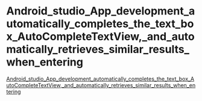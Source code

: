 # Android_studio_App_development_automatically_completes_the_text_box_AutoCompleteTextView,_and_automatically_retrieves_similar_results_when_entering
[Android_studio_App_development_automatically_completes_the_text_box_AutoCompleteTextView,_and_automatically_retrieves_similar_results_when_entering](https://aiwithcloud.com/2022/09/14/android_studio_app_development_automatically_completes_the_text_box_autocompletetextview_and_automatically_retrieves_similar_results_when_entering/)